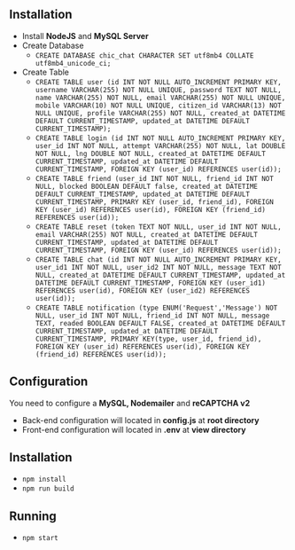 ## Installation
- Install **NodeJS** and **MySQL Server**
- Create Database
  - `CREATE DATABASE chic_chat CHARACTER SET utf8mb4 COLLATE utf8mb4_unicode_ci;`
- Create Table
  - `CREATE TABLE user (id INT NOT NULL AUTO_INCREMENT PRIMARY KEY, username VARCHAR(255) NOT NULL UNIQUE, password TEXT NOT NULL, name VARCHAR(255) NOT NULL, email VARCHAR(255) NOT NULL UNIQUE, mobile VARCHAR(10) NOT NULL UNIQUE, citizen_id VARCHAR(13) NOT NULL UNIQUE, profile VARCHAR(255) NOT NULL, created_at DATETIME DEFAULT CURRENT_TIMESTAMP, updated_at DATETIME DEFAULT CURRENT_TIMESTAMP);`
  - `CREATE TABLE login (id INT NOT NULL AUTO_INCREMENT PRIMARY KEY, user_id INT NOT NULL, attempt VARCHAR(255) NOT NULL, lat DOUBLE NOT NULL, lng DOUBLE NOT NULL, created_at DATETIME DEFAULT CURRENT_TIMESTAMP, updated_at DATETIME DEFAULT CURRENT_TIMESTAMP, FOREIGN KEY (user_id) REFERENCES user(id));`
  - `CREATE TABLE friend (user_id INT NOT NULL, friend_id INT NOT NULL, blocked BOOLEAN DEFAULT false, created_at DATETIME DEFAULT CURRENT_TIMESTAMP, updated_at DATETIME DEFAULT CURRENT_TIMESTAMP, PRIMARY KEY (user_id, friend_id), FOREIGN KEY (user_id) REFERENCES user(id), FOREIGN KEY (friend_id) REFERENCES user(id));`
  - `CREATE TABLE reset (token TEXT NOT NULL, user_id INT NOT NULL, email VARCHAR(255) NOT NULL, created_at DATETIME DEFAULT CURRENT_TIMESTAMP, updated_at DATETIME DEFAULT CURRENT_TIMESTAMP, FOREIGN KEY (user_id) REFERENCES user(id));`
  - `CREATE TABLE chat (id INT NOT NULL AUTO_INCREMENT PRIMARY KEY, user_id1 INT NOT NULL, user_id2 INT NOT NULL, message TEXT NOT NULL, created_at DATETIME DEFAULT CURRENT_TIMESTAMP, updated_at DATETIME DEFAULT CURRENT_TIMESTAMP, FOREIGN KEY (user_id1) REFERENCES user(id), FOREIGN KEY (user_id2) REFERENCES user(id));`
  - `CREATE TABLE notification (type ENUM('Request','Message') NOT NULL, user_id INT NOT NULL, friend_id INT NOT NULL, message TEXT, readed BOOLEAN DEFAULT FALSE, created_at DATETIME DEFAULT CURRENT_TIMESTAMP, updated_at DATETIME DEFAULT CURRENT_TIMESTAMP, PRIMARY KEY(type, user_id, friend_id), FOREIGN KEY (user_id) REFERENCES user(id), FOREIGN KEY (friend_id) REFERENCES user(id));`

## Configuration
You need to configure a **MySQL, Nodemailer** and **reCAPTCHA v2**
- Back-end configuration will located in **config.js** at **root directory**
- Front-end configuration will located in **.env** at **view directory**

## Installation
- `npm install`
- `npm run build`

## Running
- `npm start`